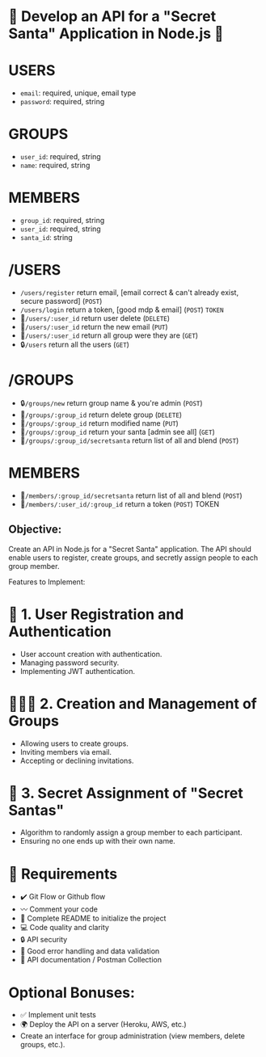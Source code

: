# 🎄 Develop an API for a "Secret Santa" Application in Node.js 🎁


# USERS
* `email`: required, unique, email type
* `password`: required, string

# GROUPS
* `user_id`: required, string
* `name`: required, string


# MEMBERS
* `group_id`: required, string
* `user_id`: required, string
* `santa_id`: string



# /USERS
-   `/users/register` return email, [email correct & can't already exist, secure password] (`POST`)
-   `/users/login` return a token, [good mdp & email] (`POST`) `TOKEN`
- 🔐`/users/:user_id` return user delete (`DELETE`)
- 🔐`/users/:user_id` return the new email (`PUT`)
- 🔐`/users/:user_id` return all group were they are (`GET`)
- 🔒`/users` return all the users (`GET`)

# /GROUPS
- 🔒`/groups/new` return group name & you're admin (`POST`)
- 🔐`/groups/:group_id` return delete group (`DELETE`)
- 🔐`/groups/:group_id` return modified name (`PUT`)
- 🔐`/groups/:group_id` return your santa [admin see all] (`GET`)
- 🔐`/groups/:group_id/secretsanta` return list of all and blend (`POST`)



# MEMBERS
- 🔐`/members/:group_id/secretsanta` return list of all and blend (`POST`)
- 🔐`/members/:user_id/:group_id` return a token (`POST`) TOKEN



## Objective:

Create an API in Node.js for a "Secret Santa" application.
The API should enable users to register, create groups, and secretly assign people to each group member.

Features to Implement:

# 👤 1. User Registration and Authentication
	
- User account creation with authentication.
- Managing password security.
- Implementing JWT authentication.


# 🧑‍🤝‍🧑 2. Creation and Management of Groups
	
- Allowing users to create groups.	
- Inviting members via email.	
- Accepting or declining invitations.


# 🎅 3. Secret Assignment of "Secret Santas"

- Algorithm to randomly assign a group member to each participant.	
- Ensuring no one ends up with their own name.


# 🔴 Requirements
	
- ✔️ Git Flow or Github flow	
- 〰️ Comment your code	
- 💯 Complete README to initialize the project	
- 💻 Code quality and clarity	
- 🔒 API security	
- 🚫 Good error handling and data validation	
- 📄 API documentation / Postman Collection


# Optional Bonuses:
	
- ✅ Implement unit tests 	
- 🌍 Deploy the API on a server (Heroku, AWS, etc.)	
- Create an interface for group administration (view members, delete groups, etc.).
